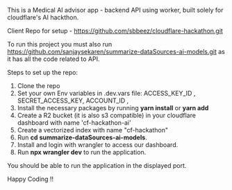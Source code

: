 This is a Medical AI advisor app - backend API using worker, built solely for cloudflare's AI hackthon. 

Client Repo for setup - https://github.com/sbbeez/cloudflare-hackathon.git

To run this project you must also run https://github.com/sanjaysekaren/summarize-dataSources-ai-models.git as it has all the code related to API.

Steps to set up the repo:
  1. Clone the repo
  2. Set your own Env variables in .dev.vars file:
      ACCESS_KEY_ID ,
      SECRET_ACCESS_KEY,
      ACCOUNT_ID ,
  3. Install the necessary packages by running **yarn install** or **yarn add <package-name>**
  4. Create a R2 bucket (it is also s3 compatible) in your cloudflare dashboard with name 'cf-hackathon-ai'
  5. Create a vectorized index with name "cf-hackathon"
  6. Run **cd summarize-dataSources-ai-models**.
  7. Install and login with wrangler to access our dashboard.
  8. Run **npx wrangler dev** to run the application.

You should be able to run the application in the displayed port.

Happy Coding !!
